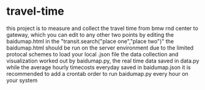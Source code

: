 # travel-time
this project is to measure and collect the travel time from bmw rnd center to gateway, which you can edit to any other two points by editing the baidumap.html in the "transit.search("place one","place two")" 
the baidumap.html should be run on the server environment due to the limited protocal schemes to load your local .json file
the data collection and visualization worked out by baidumap.py, the real time data saved in data.py while the average hourly timecosts everyday saved in baidumap.json
it is recommended to add a crontab order to run baidumap.py every hour on your system
